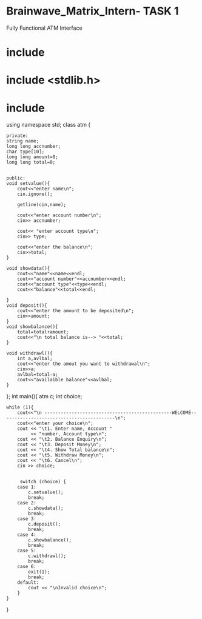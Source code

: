# Brainwave_Matrix_Intern-    TASK 1
Fully Functional ATM Interface



# include <iostream>
# include <stdlib.h>
# include<string>
using namespace std;
class atm {

    private:
    string name;
    long long accnumber;
    char type[10];
    long long amount=0;
    long long total=0;


    public:
    void setvalue(){
        cout<<"enter name\n";
        cin.ignore();

        getline(cin,name);

        cout<<"enter account number\n";
        cin>> accnumber;

        cout<< "enter account type\n";
        cin>> type;

        cout<<"enter the balance\n";
        cin>>total;
    }

    void showdata(){
        cout<<"name"<<name<<endl;
        cout<<"account number"<<accnumber<<endl;
        cout<<"account type"<<type<<endl;
        cout<<"balance"<<total<<endl;
        
    }
    void deposit(){
        cout<<"enter the amount to be deposited\n";
        cin>>amount;
    }
    void showbalance(){
        total=total+amount;
        cout<<"\n total balance is--> "<<total;
    }

    void withdrawl(){
        int a,avlbal;
        cout<<"enter the amout you want to withdrawal\n";
        cin>>a;
        avlbal=total-a;
        cout<<"availaible balance"<<avlbal;
    }


};
int main(){
    atm c;
    int choice;

    while (1){
        cout<<"\n -----------------------------------------------WELCOME------------------------------------------\n";
        cout<<"enter your choice\n";
        cout << "\t1. Enter name, Account "
             << "number, Account type\n";
        cout << "\t2. Balance Enquiry\n";
        cout << "\t3. Deposit Money\n";
        cout << "\t4. Show Total balance\n";
        cout << "\t5. Withdraw Money\n";
        cout << "\t6. Cancel\n";
        cin >> choice;


         switch (choice) {
        case 1:
            c.setvalue();
            break;
        case 2:
            c.showdata();
            break;
        case 3:
            c.deposit();
            break;
        case 4:
            c.showbalance();
            break;
        case 5:
            c.withdrawl();
            break;
        case 6:
            exit(1);
            break;
        default:
            cout << "\nInvalid choice\n";
        }
    }
}



